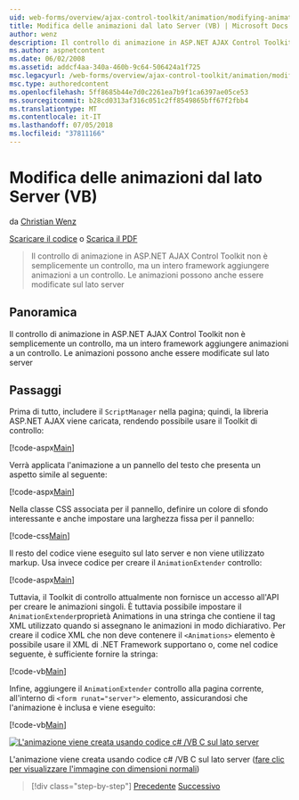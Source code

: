 ```yaml
---
uid: web-forms/overview/ajax-control-toolkit/animation/modifying-animations-from-the-server-side-vb
title: Modifica delle animazioni dal lato Server (VB) | Microsoft Docs
author: wenz
description: Il controllo di animazione in ASP.NET AJAX Control Toolkit non è semplicemente un controllo, ma un intero framework aggiungere animazioni a un controllo. Le animazioni possono inoltre...
ms.author: aspnetcontent
ms.date: 06/02/2008
ms.assetid: addcf4aa-340a-460b-9c64-506424a1f725
msc.legacyurl: /web-forms/overview/ajax-control-toolkit/animation/modifying-animations-from-the-server-side-vb
msc.type: authoredcontent
ms.openlocfilehash: 5ff8685b44e7d0c2261ea7b9f1ca6397ae05ce53
ms.sourcegitcommit: b28cd0313af316c051c2ff8549865bff67f2fbb4
ms.translationtype: MT
ms.contentlocale: it-IT
ms.lasthandoff: 07/05/2018
ms.locfileid: "37811166"
---
```

<a name="modifying-animations-from-the-server-side-vb"></a>Modifica delle animazioni dal lato Server (VB)
====================
da [Christian Wenz](https://github.com/wenz)

[Scaricare il codice](http://download.microsoft.com/download/f/9/a/f9a26acd-8df4-4484-8a18-199e4598f411/Animation9.vb.zip) o [Scarica il PDF](http://download.microsoft.com/download/6/7/1/6718d452-ff89-4d3f-a90e-c74ec2d636a3/animation9VB.pdf)

> Il controllo di animazione in ASP.NET AJAX Control Toolkit non è semplicemente un controllo, ma un intero framework aggiungere animazioni a un controllo. Le animazioni possono anche essere modificate sul lato server


## <a name="overview"></a>Panoramica

Il controllo di animazione in ASP.NET AJAX Control Toolkit non è semplicemente un controllo, ma un intero framework aggiungere animazioni a un controllo. Le animazioni possono anche essere modificate sul lato server

## <a name="steps"></a>Passaggi

Prima di tutto, includere il `ScriptManager` nella pagina; quindi, la libreria ASP.NET AJAX viene caricata, rendendo possibile usare il Toolkit di controllo:

[!code-aspx[Main](modifying-animations-from-the-server-side-vb/samples/sample1.aspx)]

Verrà applicata l'animazione a un pannello del testo che presenta un aspetto simile al seguente:

[!code-aspx[Main](modifying-animations-from-the-server-side-vb/samples/sample2.aspx)]

Nella classe CSS associata per il pannello, definire un colore di sfondo interessante e anche impostare una larghezza fissa per il pannello:

[!code-css[Main](modifying-animations-from-the-server-side-vb/samples/sample3.css)]

Il resto del codice viene eseguito sul lato server e non viene utilizzato markup. Usa invece codice per creare il `AnimationExtender` controllo:

[!code-aspx[Main](modifying-animations-from-the-server-side-vb/samples/sample4.aspx)]

Tuttavia, il Toolkit di controllo attualmente non fornisce un accesso all'API per creare le animazioni singoli. È tuttavia possibile impostare il `AnimationExtender`proprietà Animations in una stringa che contiene il tag XML utilizzato quando si assegnano le animazioni in modo dichiarativo. Per creare il codice XML che non deve contenere il `<Animations>` elemento è possibile usare il XML di .NET Framework supportano o, come nel codice seguente, è sufficiente fornire la stringa:

[!code-vb[Main](modifying-animations-from-the-server-side-vb/samples/sample5.vb)]

Infine, aggiungere il `AnimationExtender` controllo alla pagina corrente, all'interno di `<form runat="server">` elemento, assicurandosi che l'animazione è inclusa e viene eseguito:

[!code-vb[Main](modifying-animations-from-the-server-side-vb/samples/sample6.vb)]


[![L'animazione viene creata usando codice c# /VB C sul lato server](modifying-animations-from-the-server-side-vb/_static/image2.png)](modifying-animations-from-the-server-side-vb/_static/image1.png)

L'animazione viene creata usando codice c# /VB C sul lato server ([fare clic per visualizzare l'immagine con dimensioni normali](modifying-animations-from-the-server-side-vb/_static/image3.png))

> [!div class="step-by-step"]
> [Precedente](triggering-an-animation-in-another-control-vb.md)
> [Successivo](executing-animations-using-client-side-code-vb.md)
